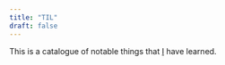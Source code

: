 ```yaml
---
title: "TIL"
draft: false
---
```


This is a catalogue of notable things that [I](https://eliasdorneles.com) have learned.


